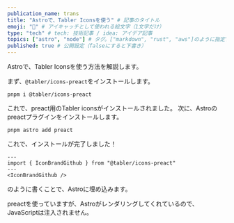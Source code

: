 ```yaml
---
publication_name: trans
title: "Astroで、Tabler Iconsを使う" # 記事のタイトル
emoji: "🚀" # アイキャッチとして使われる絵文字（1文字だけ）
type: "tech" # tech: 技術記事 / idea: アイデア記事
topics: ["astro", "node"] # タグ。["markdown", "rust", "aws"]のように指定する
published: true # 公開設定（falseにすると下書き）
---
```

Astroで、Tabler Iconsを使う方法を解説します。

まず、`@tabler/icons-preact`をインストールします。
```shell
pnpm i @tabler/icons-preact
```
これで、preact用のTabler iconsがインストールされました。
次に、Astroのpreactプラグインをインストールします。
```shell
pnpm astro add preact
```
これで、インストールが完了しました！

```astro
---
import { IconBrandGithub } from "@tabler/icons-preact"
---
<IconBrandGithub />
```
のように書くことで、Astroに埋め込みます。

preactを使っていますが、Astroがレンダリングしてくれているので、JavaScriptは注入されません。
